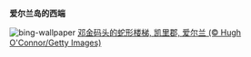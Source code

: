 
**爱尔兰岛的西端**

![bing-wallpaper](https://www.bing.com/th?id=OHR.DunquinIreland_ZH-CN1418844818_1920x1080.jpg)
[邓金码头的蛇形楼梯, 凯里郡, 爱尔兰 (© Hugh O'Connor/Getty Images)](https://www.bing.com/search?q=%E4%B8%81%E6%A0%BC%E5%B0%94%E5%8D%8A%E5%B2%9B&amp;form=hpcapt&amp;mkt=zh-cn)
  